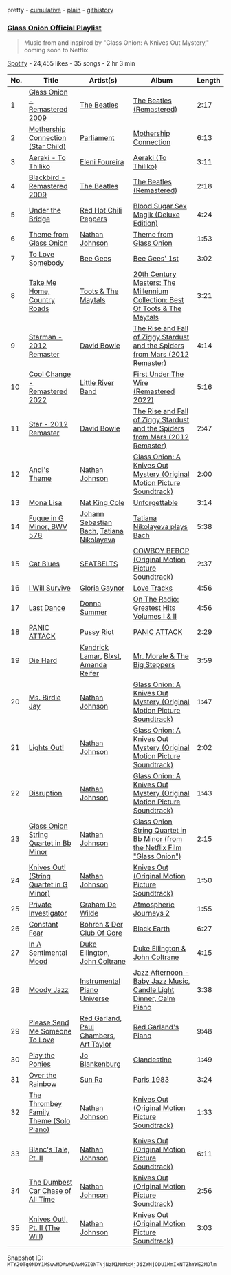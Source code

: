 pretty - [cumulative](/playlists/cumulative/37i9dQZF1DXb8UvzdN3YBP.md) - [plain](/playlists/plain/37i9dQZF1DXb8UvzdN3YBP) - [githistory](https://github.githistory.xyz/mackorone/spotify-playlist-archive/blob/main/playlists/plain/37i9dQZF1DXb8UvzdN3YBP)

### [Glass Onion Official Playlist](https://open.spotify.com/playlist/37i9dQZF1DXb8UvzdN3YBP)

> Music from and inspired by "Glass Onion: A Knives Out Mystery," coming soon to Netflix.

[Spotify](https://open.spotify.com/user/spotify) - 24,455 likes - 35 songs - 2 hr 3 min

| No. | Title | Artist(s) | Album | Length |
|---|---|---|---|---|
| 1 | [Glass Onion \- Remastered 2009](https://open.spotify.com/track/2jAojvUaPoHPFSPpF0UNRo) | [The Beatles](https://open.spotify.com/artist/3WrFJ7ztbogyGnTHbHJFl2) | [The Beatles \(Remastered\)](https://open.spotify.com/album/1klALx0u4AavZNEvC4LrTL) | 2:17 |
| 2 | [Mothership Connection \(Star Child\)](https://open.spotify.com/track/7rLAPi81R7qlVqgXfykdEL) | [Parliament](https://open.spotify.com/artist/5SMVzTJyKFJ7TUb46DglcH) | [Mothership Connection](https://open.spotify.com/album/4q1HNSka8CzuLvC8ydcsD2) | 6:13 |
| 3 | [Aeraki \- To Thiliko](https://open.spotify.com/track/1MLVUnu8S4DZIN9HtQNkDc) | [Eleni Foureira](https://open.spotify.com/artist/39E15l8zeCDYpSZwFNX4G2) | [Aeraki \(To Thiliko\)](https://open.spotify.com/album/4tJtx4Ah4XKMoqQwnEJ0Gv) | 3:11 |
| 4 | [Blackbird \- Remastered 2009](https://open.spotify.com/track/5jgFfDIR6FR0gvlA56Nakr) | [The Beatles](https://open.spotify.com/artist/3WrFJ7ztbogyGnTHbHJFl2) | [The Beatles \(Remastered\)](https://open.spotify.com/album/1klALx0u4AavZNEvC4LrTL) | 2:18 |
| 5 | [Under the Bridge](https://open.spotify.com/track/3d9DChrdc6BOeFsbrZ3Is0) | [Red Hot Chili Peppers](https://open.spotify.com/artist/0L8ExT028jH3ddEcZwqJJ5) | [Blood Sugar Sex Magik \(Deluxe Edition\)](https://open.spotify.com/album/30Perjew8HyGkdSmqguYyg) | 4:24 |
| 6 | [Theme from Glass Onion](https://open.spotify.com/track/6B7kChZl8KQnfNZN7BNikg) | [Nathan Johnson](https://open.spotify.com/artist/0zWHBQv6knnmZSovIvl6b1) | [Theme from Glass Onion](https://open.spotify.com/album/6lfulecKKDldkbi1vh9ta0) | 1:53 |
| 7 | [To Love Somebody](https://open.spotify.com/track/0mbS3VwRbO6HVBMPXnzOGA) | [Bee Gees](https://open.spotify.com/artist/1LZEQNv7sE11VDY3SdxQeN) | [Bee Gees' 1st](https://open.spotify.com/album/2ESenDgBlvBFn6G1SfVZIw) | 3:02 |
| 8 | [Take Me Home, Country Roads](https://open.spotify.com/track/389R9arpxdfl0JA450Qn9m) | [Toots & The Maytals](https://open.spotify.com/artist/6ZFv3wQwwWPiVDWhv0mjQK) | [20th Century Masters: The Millennium Collection: Best Of Toots & The Maytals](https://open.spotify.com/album/4LqckZIG3vtFVGIeY3Q5Yz) | 3:21 |
| 9 | [Starman \- 2012 Remaster](https://open.spotify.com/track/0pQskrTITgmCMyr85tb9qq) | [David Bowie](https://open.spotify.com/artist/0oSGxfWSnnOXhD2fKuz2Gy) | [The Rise and Fall of Ziggy Stardust and the Spiders from Mars \(2012 Remaster\)](https://open.spotify.com/album/48D1hRORqJq52qsnUYZX56) | 4:14 |
| 10 | [Cool Change \- Remastered 2022](https://open.spotify.com/track/2SEGYVnWImKLUOkU3Qa8sX) | [Little River Band](https://open.spotify.com/artist/6clbbhnIqpHnqxwtOWcilg) | [First Under The Wire \(Remastered 2022\)](https://open.spotify.com/album/1pPsslUdE1HeBxdlgXJ7Yp) | 5:16 |
| 11 | [Star \- 2012 Remaster](https://open.spotify.com/track/5WfSHn8qVk1W3GJJQpETC1) | [David Bowie](https://open.spotify.com/artist/0oSGxfWSnnOXhD2fKuz2Gy) | [The Rise and Fall of Ziggy Stardust and the Spiders from Mars \(2012 Remaster\)](https://open.spotify.com/album/48D1hRORqJq52qsnUYZX56) | 2:47 |
| 12 | [Andi's Theme](https://open.spotify.com/track/25Jv0pEi5Kys6FGxsfk5yP) | [Nathan Johnson](https://open.spotify.com/artist/0zWHBQv6knnmZSovIvl6b1) | [Glass Onion: A Knives Out Mystery \(Original Motion Picture Soundtrack\)](https://open.spotify.com/album/5nuS5QjHS8xqhmRZvVNUus) | 2:00 |
| 13 | [Mona Lisa](https://open.spotify.com/track/5dae01pKNjRQtgOeAkFzPY) | [Nat King Cole](https://open.spotify.com/artist/7v4imS0moSyGdXyLgVTIV7) | [Unforgettable](https://open.spotify.com/album/7GBvXtxnvBluo2f4xBVNkm) | 3:14 |
| 14 | [Fugue in G Minor, BWV 578](https://open.spotify.com/track/5nC9blLxTTMkUIgBjOHI5A) | [Johann Sebastian Bach](https://open.spotify.com/artist/5aIqB5nVVvmFsvSdExz408), [Tatiana Nikolayeva](https://open.spotify.com/artist/6DLkqUf81qiaGPUYEep6Gb) | [Tatiana Nikolayeva plays Bach](https://open.spotify.com/album/2bNvavvuP5BlkSHa6lrfxJ) | 5:38 |
| 15 | [Cat Blues](https://open.spotify.com/track/4UIWEomPQIaacYpTjEwMVS) | [SEATBELTS](https://open.spotify.com/artist/3U3zr5PCRa9ty74uN46iBa) | [COWBOY BEBOP \(Original Motion Picture Soundtrack\)](https://open.spotify.com/album/1XoE7ZirQ3gjxq8HIzTJU9) | 2:37 |
| 16 | [I Will Survive](https://open.spotify.com/track/7rIovIsXE6kMn629b7kDig) | [Gloria Gaynor](https://open.spotify.com/artist/6V6WCgi7waF55bJmylC4H5) | [Love Tracks](https://open.spotify.com/album/1F0umQ1PItuGiP8uJDdFoX) | 4:56 |
| 17 | [Last Dance](https://open.spotify.com/track/5fKTkCOpnyJko7jZqpbJnX) | [Donna Summer](https://open.spotify.com/artist/2eogQKWWoohI3BSnoG7E2U) | [On The Radio: Greatest Hits Volumes I & II](https://open.spotify.com/album/1DeQ0MqQiY2RpMSMFEsILA) | 4:56 |
| 18 | [PANIC ATTACK](https://open.spotify.com/track/7Gf6BvF5vHKq1ZABgdbMkx) | [Pussy Riot](https://open.spotify.com/artist/2hThsqaVEAWhWPBXnaOfB9) | [PANIC ATTACK](https://open.spotify.com/album/49iWkiTVH0JxJM36bVT7ey) | 2:29 |
| 19 | [Die Hard](https://open.spotify.com/track/2g6tReTlM2Akp41g0HaeXN) | [Kendrick Lamar](https://open.spotify.com/artist/2YZyLoL8N0Wb9xBt1NhZWg), [Blxst](https://open.spotify.com/artist/4qXC0i02bSFstECuXP2ZpL), [Amanda Reifer](https://open.spotify.com/artist/1PpDfXOUG7gxUjR1quWnwp) | [Mr\. Morale & The Big Steppers](https://open.spotify.com/album/79ONNoS4M9tfIA1mYLBYVX) | 3:59 |
| 20 | [Ms\. Birdie Jay](https://open.spotify.com/track/6MLLGKq2DN1NzjphOPa7GV) | [Nathan Johnson](https://open.spotify.com/artist/0zWHBQv6knnmZSovIvl6b1) | [Glass Onion: A Knives Out Mystery \(Original Motion Picture Soundtrack\)](https://open.spotify.com/album/5nuS5QjHS8xqhmRZvVNUus) | 1:47 |
| 21 | [Lights Out!](https://open.spotify.com/track/1a143SdTh2FY80bwYeI3Wx) | [Nathan Johnson](https://open.spotify.com/artist/0zWHBQv6knnmZSovIvl6b1) | [Glass Onion: A Knives Out Mystery \(Original Motion Picture Soundtrack\)](https://open.spotify.com/album/5nuS5QjHS8xqhmRZvVNUus) | 2:02 |
| 22 | [Disruption](https://open.spotify.com/track/72OYoYN96FGfgrIypvOmVW) | [Nathan Johnson](https://open.spotify.com/artist/0zWHBQv6knnmZSovIvl6b1) | [Glass Onion: A Knives Out Mystery \(Original Motion Picture Soundtrack\)](https://open.spotify.com/album/5nuS5QjHS8xqhmRZvVNUus) | 1:43 |
| 23 | [Glass Onion String Quartet in Bb Minor](https://open.spotify.com/track/4yNzkxzvTaEknvjqXYYyKL) | [Nathan Johnson](https://open.spotify.com/artist/0zWHBQv6knnmZSovIvl6b1) | [Glass Onion String Quartet in Bb Minor \(from the Netflix Film "Glass Onion"\)](https://open.spotify.com/album/4w0X1Fak64BztXtd7CRnYl) | 2:15 |
| 24 | [Knives Out! \(String Quartet in G Minor\)](https://open.spotify.com/track/6MVKZqfRYWkeFNRiIRjJub) | [Nathan Johnson](https://open.spotify.com/artist/0zWHBQv6knnmZSovIvl6b1) | [Knives Out \(Original Motion Picture Soundtrack\)](https://open.spotify.com/album/5SjrBY5Dguvw7UYDIC9Fut) | 1:50 |
| 25 | [Private Investigator](https://open.spotify.com/track/7zHhpvu59OKXDG51LsXLTq) | [Graham De Wilde](https://open.spotify.com/artist/460n0z7RWA7eJ8xCar7uzH) | [Atmospheric Journeys 2](https://open.spotify.com/album/4H6sy38N08EqbLWPEvv8Xu) | 1:55 |
| 26 | [Constant Fear](https://open.spotify.com/track/3KJeOdlwj5W0c9XIrjqzY0) | [Bohren & Der Club Of Gore](https://open.spotify.com/artist/4VpWzXVUAR2YyQuWQpNGAf) | [Black Earth](https://open.spotify.com/album/2xDo02ZrqGjkkOcsm35E5L) | 6:27 |
| 27 | [In A Sentimental Mood](https://open.spotify.com/track/0E8q2Fx2XuzXCO2NSAppkR) | [Duke Ellington](https://open.spotify.com/artist/4F7Q5NV6h5TSwCainz8S5A), [John Coltrane](https://open.spotify.com/artist/2hGh5VOeeqimQFxqXvfCUf) | [Duke Ellington & John Coltrane](https://open.spotify.com/album/1OvmilWKtrabJGEpPRlgK5) | 4:15 |
| 28 | [Moody Jazz](https://open.spotify.com/track/4o2xQZiuhFix37Mc0SHMxn) | [Instrumental Piano Universe](https://open.spotify.com/artist/6nWAezpstoJjzf1m6ZEl7P) | [Jazz Afternoon \- Baby Jazz Music, Candle Light Dinner, Calm Piano](https://open.spotify.com/album/3zJuKl44R9IXVAAnIENgWn) | 3:38 |
| 29 | [Please Send Me Someone To Love](https://open.spotify.com/track/6j0mXItB7viXXjB98l3Kwy) | [Red Garland](https://open.spotify.com/artist/35iymrFS4VnsKn35ebHKX9), [Paul Chambers](https://open.spotify.com/artist/0M1UOBJZ9tcKJbrbnVlHZG), [Art Taylor](https://open.spotify.com/artist/3CsHGnB9qK3KYH7xmyGAGX) | [Red Garland's Piano](https://open.spotify.com/album/1Lrt5saApIz6z8dGmyKB7d) | 9:48 |
| 30 | [Play the Ponies](https://open.spotify.com/track/3r7pQSqIWmXYFQci0aBBQi) | [Jo Blankenburg](https://open.spotify.com/artist/4tuiQRw9bC9HZhSFJEJ9Mz) | [Clandestine](https://open.spotify.com/album/5NuF7nYaRGq8YlPY1X52Ro) | 1:49 |
| 31 | [Over the Rainbow](https://open.spotify.com/track/7MuZnieEKLs0VLivHZveVk) | [Sun Ra](https://open.spotify.com/artist/0tIODqvzGUoEaK26rK4pvX) | [Paris 1983](https://open.spotify.com/album/4f102HY552Rn68aqwRbzFO) | 3:24 |
| 32 | [The Thrombey Family Theme \(Solo Piano\)](https://open.spotify.com/track/1ObM2MEjk2VLXotQQhKKiY) | [Nathan Johnson](https://open.spotify.com/artist/0zWHBQv6knnmZSovIvl6b1) | [Knives Out \(Original Motion Picture Soundtrack\)](https://open.spotify.com/album/5SjrBY5Dguvw7UYDIC9Fut) | 1:33 |
| 33 | [Blanc's Tale, Pt\. II](https://open.spotify.com/track/0ZzluTS60kq1Hu5M74sBtb) | [Nathan Johnson](https://open.spotify.com/artist/0zWHBQv6knnmZSovIvl6b1) | [Knives Out \(Original Motion Picture Soundtrack\)](https://open.spotify.com/album/5SjrBY5Dguvw7UYDIC9Fut) | 6:11 |
| 34 | [The Dumbest Car Chase of All Time](https://open.spotify.com/track/2EdP0jDri5scsvBfdYkOnq) | [Nathan Johnson](https://open.spotify.com/artist/0zWHBQv6knnmZSovIvl6b1) | [Knives Out \(Original Motion Picture Soundtrack\)](https://open.spotify.com/album/5SjrBY5Dguvw7UYDIC9Fut) | 2:56 |
| 35 | [Knives Out!, Pt\. II \(The Will\)](https://open.spotify.com/track/5j7V7I0CBkCpsmwVSV3rBa) | [Nathan Johnson](https://open.spotify.com/artist/0zWHBQv6knnmZSovIvl6b1) | [Knives Out \(Original Motion Picture Soundtrack\)](https://open.spotify.com/album/5SjrBY5Dguvw7UYDIC9Fut) | 3:03 |

Snapshot ID: `MTY2OTg0NDY1MSwwMDAwMDAwMGI0NTNjNzM1NmMxMjJiZWNjODU1MmIxNTZhYWE2MDlm`
